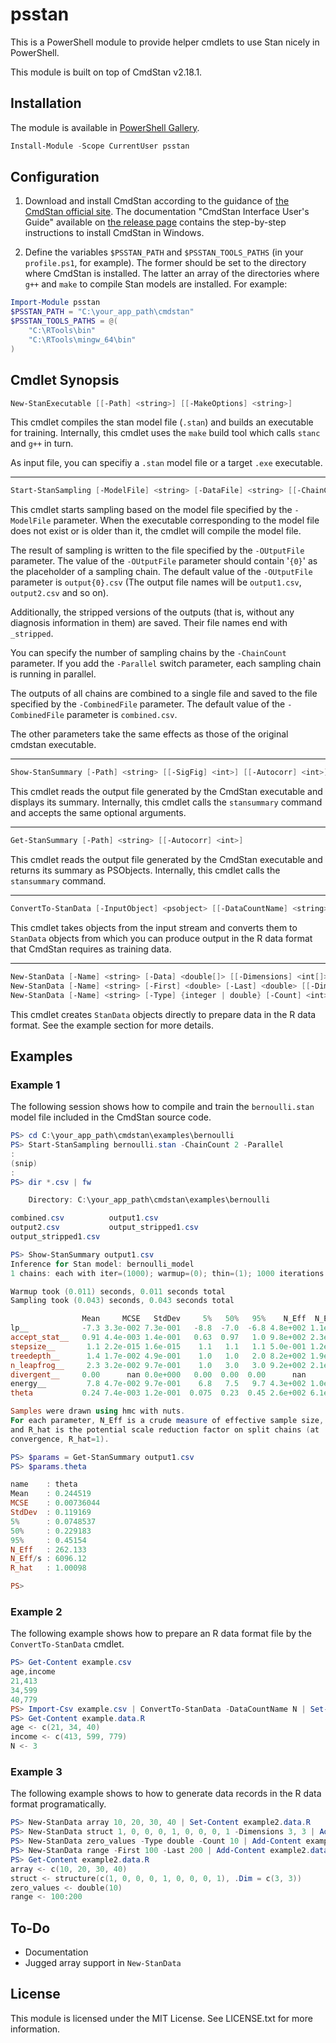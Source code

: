 # psstan

This is a PowerShell module to provide helper cmdlets to use Stan nicely in PowerShell.

This module is built on top of CmdStan v2.18.1.

## Installation

The module is available in [PowerShell Gallery](https://www.powershellgallery.com/packages/psstan).

```powershell
Install-Module -Scope CurrentUser psstan
```

## Configuration

1. Download and install CmdStan according to the guidance of [the CmdStan official site](https://mc-stan.org/users/interfaces/cmdstan.html). The documentation "CmdStan Interface User's Guide" available on [the release page](https://github.com/stan-dev/cmdstan/releases) contains the step-by-step instructions to install CmdStan in Windows.

2. Define the variables `$PSSTAN_PATH` and `$PSSTAN_TOOLS_PATHS` (in your `profile.ps1`, for example). The former should be set to the directory where CmdStan is installed. The latter an array of the directories where `g++` and `make` to compile Stan models are installed. For example:

```PowerShell
Import-Module psstan
$PSSTAN_PATH = "C:\your_app_path\cmdstan"
$PSSTAN_TOOLS_PATHS = @(
    "C:\RTools\bin"
    "C:\RTools\mingw_64\bin"
)
```

## Cmdlet Synopsis

```PowerShell
New-StanExecutable [[-Path] <string>] [[-MakeOptions] <string>]
```

This cmdlet compiles the stan model file (`.stan`) and builds an executable for training. Internally, this cmdlet uses the `make` build tool which calls `stanc` and `g++` in turn.

As input file, you can specifiy a `.stan` model file or a target `.exe` executable.

-----

```PowerShell
Start-StanSampling [-ModelFile] <string> [-DataFile] <string> [[-ChainCount] <int>] [[-OutputFile] <string>] [[-CombinedFile] <string>] [[-ConsoleFile] <string>] [[-Parallel]] [[-NumSamples] <int>] [[-NumWarmup] <int>] [[-SaveWarmup] <bool>] [[-Thin] <int>] [[-RandomSeed] <int>] [[-Option] <string>]
```

This cmdlet starts sampling based on the model file specified by the `-ModelFile` parameter. When the executable corresponding to the model file does not exist or is older than it, the cmdlet will compile the model file.

The result of sampling is written to the file specified by the `-OUtputFile` parameter. The value of the `-OUtputFile` parameter should contain '`{0}`' as the placeholder of a sampling chain. The default value of the `-OUtputFile` parameter is `output{0}.csv` (The output file names will be `output1.csv`, `output2.csv` and so on).

Additionally, the stripped versions of the outputs (that is, without any diagnosis information in them) are saved. Their file names end with `_stripped`.

You can specify the number of sampling chains by the `-ChainCount` parameter. If you add the `-Parallel` switch parameter, each sampling chain is running in parallel.

The outputs of all chains are combined to a single file and saved to the file specified by the `-CombinedFile` parameter. The default value of the `-CombinedFile` parameter is `combined.csv`.

The other parameters take the same effects as those of the original cmdstan executable.

----

```PowerShell
Show-StanSummary [-Path] <string> [[-SigFig] <int>] [[-Autocorr] <int>] [[-CsvFile] <string>]
```

This cmdlet reads the output file generated by the CmdStan executable and displays its summary. Internally, this cmdlet calls the `stansummary` command and accepts the same optional arguments.

-----

```PowerShell
Get-StanSummary [-Path] <string> [[-Autocorr] <int>]
```

This cmdlet reads the output file generated by the CmdStan executable and returns its summary as PSObjects. Internally, this cmdlet calls the `stansummary` command.

-----

```PowerShell
ConvertTo-StanData [-InputObject] <psobject> [[-DataCountName] <string>] [[-AsString]]
```

This cmdlet takes objects from the input stream and converts them to `StanData` objects from which you can produce output in the R data format that CmdStan requires as training data.

-----

```PowerShell
New-StanData [-Name] <string> [-Data] <double[]> [[-Dimensions] <int[]>]
New-StanData [-Name] <string> [-First] <double> [-Last] <double> [[-Dimensions] <int[]>]
New-StanData [-Name] <string> [-Type] {integer | double} [-Count] <int> [[-Dimensions] <int[]>]
```

This cmdlet creates `StanData` objects directly to prepare data in the R data format. See the example section for more details.

## Examples

### Example 1

The following session shows how to compile and train the `bernoulli.stan` model file included in the CmdStan source code.

```PowerShell
PS> cd C:\your_app_path\cmdstan\examples\bernoulli
PS> Start-StanSampling bernoulli.stan -ChainCount 2 -Parallel
:
(snip)
:
PS> dir *.csv | fw

    Directory: C:\your_app_path\cmdstan\examples\bernoulli

combined.csv          output1.csv
output2.csv           output_stripped1.csv
output_stripped1.csv

PS> Show-StanSummary output1.csv
Inference for Stan model: bernoulli_model
1 chains: each with iter=(1000); warmup=(0); thin=(1); 1000 iterations saved.

Warmup took (0.011) seconds, 0.011 seconds total
Sampling took (0.043) seconds, 0.043 seconds total

                Mean     MCSE   StdDev     5%   50%   95%    N_Eff  N_Eff/s    R_hat
lp__            -7.3 3.3e-002 7.3e-001   -8.8  -7.0  -6.8 4.8e+002 1.1e+004 1.0e+000
accept_stat__   0.91 4.4e-003 1.4e-001   0.63  0.97   1.0 9.8e+002 2.3e+004 1.0e+000
stepsize__       1.1 2.2e-015 1.6e-015    1.1   1.1   1.1 5.0e-001 1.2e+001 1.0e+000
treedepth__      1.4 1.7e-002 4.9e-001    1.0   1.0   2.0 8.2e+002 1.9e+004 1.0e+000
n_leapfrog__     2.3 3.2e-002 9.7e-001    1.0   3.0   3.0 9.2e+002 2.1e+004 1.0e+000
divergent__     0.00      nan 0.0e+000   0.00  0.00  0.00      nan      nan      nan
energy__         7.8 4.7e-002 9.7e-001    6.8   7.5   9.7 4.3e+002 1.0e+004 1.0e+000
theta           0.24 7.4e-003 1.2e-001  0.075  0.23  0.45 2.6e+002 6.1e+003 1.0e+000

Samples were drawn using hmc with nuts.
For each parameter, N_Eff is a crude measure of effective sample size,
and R_hat is the potential scale reduction factor on split chains (at
convergence, R_hat=1).

PS> $params = Get-StanSummary output1.csv
PS> $params.theta

name    : theta
Mean    : 0.244519
MCSE    : 0.00736044
StdDev  : 0.119169
5%      : 0.0748537
50%     : 0.229183
95%     : 0.45154
N_Eff   : 262.133
N_Eff/s : 6096.12
R_hat   : 1.00098

PS>
```

### Example 2

The following example shows how to prepare an R data format file by the `ConvertTo-StanData` cmdlet.

```PowerShell
PS> Get-Content example.csv
age,income
21,413
34,599
40,779
PS> Import-Csv example.csv | ConvertTo-StanData -DataCountName N | Set-Content example.data.R
PS> Get-Content example.data.R
age <- c(21, 34, 40)
income <- c(413, 599, 779)
N <- 3
```

### Example 3

The following example shows to how to generate data records in the R data format programatically.

```PowerShell
PS> New-StanData array 10, 20, 30, 40 | Set-Content example2.data.R
PS> New-StanData struct 1, 0, 0, 0, 1, 0, 0, 0, 1 -Dimensions 3, 3 | Add-Content example2.data.R
PS> New-StanData zero_values -Type double -Count 10 | Add-Content example2.data.R
PS> New-StanData range -First 100 -Last 200 | Add-Content example2.data.R
PS> Get-Content example2.data.R
array <- c(10, 20, 30, 40)
struct <- structure(c(1, 0, 0, 0, 1, 0, 0, 0, 1), .Dim = c(3, 3))
zero_values <- double(10)
range <- 100:200
```

## To-Do

- Documentation
- Jugged array support in `New-StanData`

## License

This module is licensed under the MIT License. See LICENSE.txt for more information.